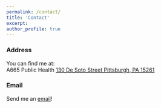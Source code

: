 ```yaml
---
permalink: /contact/
title: 'Contact'
excerpt: 
author_profile: true
---
```

### Address
You can find me at:  
A665 Public Health
<a target='_blank' href="https://maps.app.goo.gl/nUJ4ZppRPrz5rPFz9">
  130 De Soto Street
  Pittsburgh, PA 15261
</a>  

### Email
Send me an <a target='_blank' href="mailto:amandakreider@pitt.edu">email</a>!
